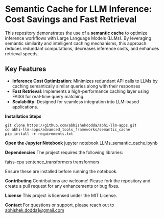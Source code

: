 # Semantic Cache for LLM Inference: Cost Savings and Fast Retrieval

This repository demonstrates the use of a **semantic cache** to optimize inference workflows with Large Language Models (LLMs). By leveraging semantic similarity and intelligent caching mechanisms, this approach reduces redundant computations, decreases inference costs, and enhances retrieval speeds.

## Key Features

- **Inference Cost Optimization**: Minimizes redundant API calls to LLMs by caching semantically similar queries along with their responses
- **Fast Retrieval**: Implements a high-performance caching layer using FAISS for real-time query matching.
- **Scalability**: Designed for seamless integration into LLM-based applications.

**Installation Steps**

```
git clone https://github.com/abhishekdodda/abhi-llm-apps.git
cd abhi-llm-apps/advanced_tools_frameworks/semantic_cache
pip install -r requirements.txt
```
**Open the Jupyter Notebook**
jupyter notebook LLMs_semantic_cache.ipynb

**Dependencies**
The project requires the following libraries:

faiss-cpu
sentence_transformers
transformers

Ensure these are installed before running the notebook.

**Contributing**
Contributions are welcome! Please fork the repository and create a pull request for any enhancements or bug fixes.

**License**
This project is licensed under the MIT License.

**Contact**
For questions or support, please reach out to abhishek.dodda1@gmail.com
